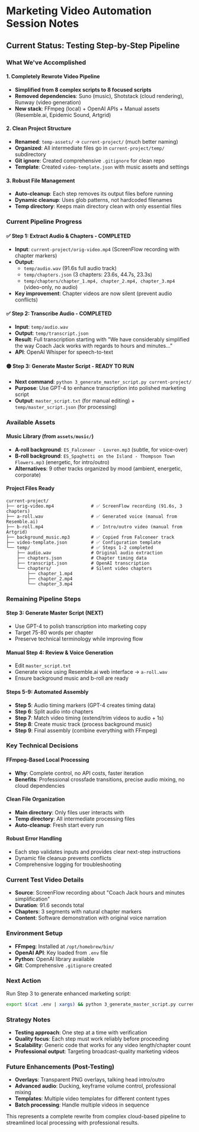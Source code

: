 # Marketing Video Automation Session Notes

## Current Status: Testing Step-by-Step Pipeline

### What We've Accomplished

#### 1. **Completely Rewrote Video Pipeline** 
- **Simplified from 8 complex scripts to 8 focused scripts**
- **Removed dependencies**: Suno (music), Shotstack (cloud rendering), Runway (video generation)
- **New stack**: FFmpeg (local) + OpenAI APIs + Manual assets (Resemble.ai, Epidemic Sound, Artgrid)

#### 2. **Clean Project Structure**
- **Renamed**: `temp-assets/` → `current-project/` (much better naming)
- **Organized**: All intermediate files go in `current-project/temp/` subdirectory
- **Git ignore**: Created comprehensive `.gitignore` for clean repo
- **Template**: Created `video-template.json` with music assets and settings

#### 3. **Robust File Management**
- **Auto-cleanup**: Each step removes its output files before running
- **Dynamic cleanup**: Uses glob patterns, not hardcoded filenames
- **Temp directory**: Keeps main directory clean with only essential files

### Current Pipeline Progress

#### ✅ **Step 1: Extract Audio & Chapters** - COMPLETED
- **Input**: `current-project/orig-video.mp4` (ScreenFlow recording with chapter markers)
- **Output**: 
  - `temp/audio.wav` (91.6s full audio track)
  - `temp/chapters.json` (3 chapters: 23.6s, 44.7s, 23.3s)
  - `temp/chapters/chapter_1.mp4, chapter_2.mp4, chapter_3.mp4` (video-only, no audio)
- **Key improvement**: Chapter videos are now silent (prevent audio conflicts)

#### ✅ **Step 2: Transcribe Audio** - COMPLETED  
- **Input**: `temp/audio.wav`
- **Output**: `temp/transcript.json` 
- **Result**: Full transcription starting with "We have considerably simplified the way Coach Jack works with regards to hours and minutes..."
- **API**: OpenAI Whisper for speech-to-text

#### 🟡 **Step 3: Generate Master Script** - READY TO RUN
- **Next command**: `python 3_generate_master_script.py current-project/`
- **Purpose**: Use GPT-4 to enhance transcription into polished marketing script
- **Output**: `master_script.txt` (for manual editing) + `temp/master_script.json` (for processing)

### Available Assets

#### **Music Library** (from `assets/music/`)
- **A-roll background**: `ES_Falconeer - Lovren.mp3` (subtle, for voice-over)
- **B-roll background**: `ES_Spaghetti on the Island - Thompson Town Flowers.mp3` (energetic, for intro/outro)
- **Alternatives**: 9 other tracks organized by mood (ambient, energetic, corporate)

#### **Project Files Ready**
```
current-project/
├── orig-video.mp4              # ✅ ScreenFlow recording (91.6s, 3 chapters)
├── a-roll.wav                  # ✅ Generated voice (manual from Resemble.ai)
├── b-roll.mp4                  # ✅ Intro/outro video (manual from Artgrid)
├── background_music.mp3        # ✅ Copied from Falconeer track
├── video-template.json         # ✅ Configuration template
└── temp/                       # ✅ Steps 1-2 completed
    ├── audio.wav               # Original audio extraction
    ├── chapters.json           # Chapter timing data
    ├── transcript.json         # OpenAI transcription
    └── chapters/               # Silent video chapters
        ├── chapter_1.mp4
        ├── chapter_2.mp4
        └── chapter_3.mp4
```

### Remaining Pipeline Steps

#### **Step 3**: Generate Master Script (NEXT)
- Use GPT-4 to polish transcription into marketing copy
- Target 75-80 words per chapter
- Preserve technical terminology while improving flow

#### **Manual Step 4**: Review & Voice Generation
- Edit `master_script.txt` 
- Generate voice using Resemble.ai web interface → `a-roll.wav`
- Ensure background music and b-roll are ready

#### **Steps 5-9**: Automated Assembly
- **Step 5**: Audio timing markers (GPT-4 creates timing data)
- **Step 6**: Split audio into chapters
- **Step 7**: Match video timing (extend/trim videos to audio + 1s)
- **Step 8**: Create music track (process background music)
- **Step 9**: Final assembly (combine everything with FFmpeg)

### Key Technical Decisions

#### **FFmpeg-Based Local Processing**
- **Why**: Complete control, no API costs, faster iteration
- **Benefits**: Professional crossfade transitions, precise audio mixing, no cloud dependencies

#### **Clean File Organization**
- **Main directory**: Only files user interacts with
- **Temp directory**: All intermediate processing files
- **Auto-cleanup**: Fresh start every run

#### **Robust Error Handling**
- Each step validates inputs and provides clear next-step instructions
- Dynamic file cleanup prevents conflicts
- Comprehensive logging for troubleshooting

### Current Test Video Details
- **Source**: ScreenFlow recording about "Coach Jack hours and minutes simplification"
- **Duration**: 91.6 seconds total
- **Chapters**: 3 segments with natural chapter markers
- **Content**: Software demonstration with original voice narration

### Environment Setup
- **FFmpeg**: Installed at `/opt/homebrew/bin/`
- **OpenAI API**: Key loaded from `.env` file
- **Python**: OpenAI library available
- **Git**: Comprehensive `.gitignore` created

### Next Action
Run Step 3 to generate enhanced marketing script:
```bash
export $(cat .env | xargs) && python 3_generate_master_script.py current-project/
```

### Strategy Notes
- **Testing approach**: One step at a time with verification
- **Quality focus**: Each step must work reliably before proceeding
- **Scalability**: Generic code that works for any video length/chapter count
- **Professional output**: Targeting broadcast-quality marketing videos

### Future Enhancements (Post-Testing)
- **Overlays**: Transparent PNG overlays, talking head intro/outro
- **Advanced audio**: Ducking, keyframe volume control, professional mixing
- **Templates**: Multiple video templates for different content types
- **Batch processing**: Handle multiple videos in sequence

This represents a complete rewrite from complex cloud-based pipeline to streamlined local processing with professional results.